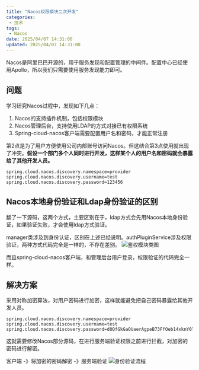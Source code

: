 ```yaml
---
title: "Nacos权限模块二次开发"
categories: 
 - 技术
tags:
 - Nacos
date: 2025/04/07 14:31:00
updated: 2025/04/07 14:31:00
---
```


Nacos是阿里巴巴开源的，用于服务发现和配置管理的中间件。配置中心已经使用Apollo，所以我们只需要使用服务发现能力即可。

## 问题
学习研究Nacos过程中，发现如下几点：
1. Nacos的支持插件机制，包括权限模块
2. Nacos管理后台，支持使用LDAP的方式对接已有权限系统
3. Spring-cloud-nacos客户端需要配置用户名和密码，才能正常注册

第2点是为了用户方便使用公司内部账号访问Nacos。但这结合第3点使用就出现了冲突。**假设一个部门多个人同时进行开发，这样某个人的用户名和密码就会暴露给了其他开发人员。**
```
spring.cloud.nacos.discovery.namespace=provider
spring.cloud.nacos.discovery.username=test
spring.cloud.nacos.discovery.password=123456
```
## Nacos本地身份验证和Ldap身份验证的区别
翻了一下源码，这两个方式，主要区别在于，ldap方式会先用Nacos本地身份验证，如果验证失败，才会使用ldap方式验证。

manager类涉及到身份认证，区别在上述已经说明。authPluginService涉及权限验证，两种方式代码完全是一样的，不存在差别。
![鉴权模块类图](1.jpg)
<!--more-->
而且spring-cloud-nacos客户端，和管理后台用户登录，权限验证的代码完全一样。


## 解决方案

采用对称加密算法，对用户密码进行加密，这样就能避免把自己密码暴露给其他开发人员。

```
spring.cloud.nacos.discovery.namespace=provider
spring.cloud.nacos.discovery.username=test
spring.cloud.nacos.discovery.password=d0QfGkGaOUaerAgpeB73FfOeb14xknY0lQvoDR3YjcU=
```

这就需要修改Nacos部分源码，在进行服务端验证权限之前进行拦截，对加密的密码进行解密。

客户端 -》将加密的密码解密 -》服务端验证
![身份验证流程](2.jpg)






